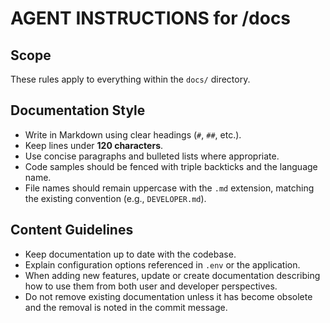 # AGENT INSTRUCTIONS for /docs

## Scope
These rules apply to everything within the `docs/` directory.

## Documentation Style
- Write in Markdown using clear headings (`#`, `##`, etc.).
- Keep lines under **120 characters**.
- Use concise paragraphs and bulleted lists where appropriate.
- Code samples should be fenced with triple backticks and the language name.
- File names should remain uppercase with the `.md` extension, matching the
  existing convention (e.g., `DEVELOPER.md`).

## Content Guidelines
- Keep documentation up to date with the codebase.
- Explain configuration options referenced in `.env` or the application.
- When adding new features, update or create documentation describing how to use
  them from both user and developer perspectives.
- Do not remove existing documentation unless it has become obsolete and the
  removal is noted in the commit message.
